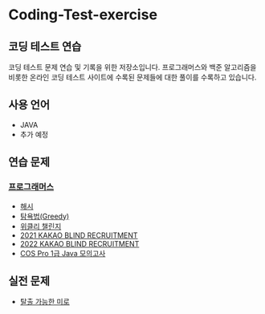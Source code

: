 # Coding-Test-exercise

## 코딩 테스트 연습

코딩 테스트 문제 연습 및 기록을 위한 저장소입니다. 프로그래머스와 백준 알고리즘을 비롯한 온라인 코딩 테스트 사이트에 수록된 문제들에 대한 풀이를 수록하고 있습니다.

## 사용 언어

- JAVA
- 추가 예정

## 연습 문제

### [프로그래머스](./exercise/Programmers)

- [해시](./exercise/Programmers/Hash)
- [탐욕법(Greedy)](./exercise/Programmers/Greedy)
- [위클리 챌린지](./exercise/Programmers/Weekly-Challenge)
- [2021 KAKAO BLIND RECRUITMENT](./exercise/Programmers/2021-KAKAO-BLIND-RECRUITMENT)
- [2022 KAKAO BLIND RECRUITMENT](./exercise/Programmers/2022-KAKAO-BLIND-RECRUITMENT)
- [COS Pro 1급 Java 모의고사](./exercise/COS-Pro-Grade-1-Java-Mock-Test)

## 실전 문제

- [탈출 가능한 미로](./[problem/an_escapeable_maze)
